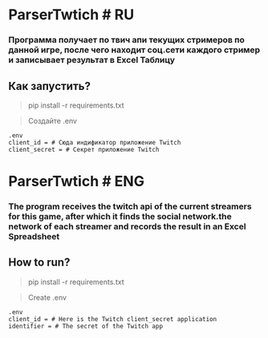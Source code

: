 # ParserTwtich # RU

### Программа получает по твич апи текущих стримеров по данной игре, после чего находит соц.сети каждого стример и записывает результат в Excel Таблицу

## Как запустить?
> pip install -r requirements.txt

> Создайте .env
 
```
.env
client_id = # Сюда индификатор приложение Twitch
client_secret = # Секрет приложение Twitch
```

# ParserTwtich # ENG

### The program receives the twitch api of the current streamers for this game, after which it finds the social network.the network of each streamer and records the result in an Excel Spreadsheet

## How to run?
> pip install -r requirements.txt

> Create .env

```
.env
client_id = # Here is the Twitch client_secret application
identifier = # The secret of the Twitch app
```
